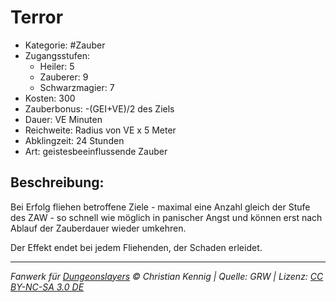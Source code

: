 # Terror

- Kategorie: #Zauber
- Zugangsstufen:
  - Heiler: 5
  - Zauberer: 9
  - Schwarzmagier: 7
- Kosten: 300
- Zauberbonus: -(GEI+VE)/2 des Ziels
- Dauer: VE Minuten
- Reichweite: Radius von VE x 5 Meter
- Abklingzeit: 24 Stunden
- Art: geistesbeeinflussende Zauber

## Beschreibung:

Bei Erfolg fliehen betroffene Ziele - maximal eine Anzahl gleich der Stufe des ZAW - so schnell wie möglich in panischer Angst und können erst nach Ablauf der Zauberdauer wieder umkehren.

Der Effekt endet bei jedem Fliehenden, der Schaden erleidet.

---

_Fanwerk für [Dungeonslayers](https://www.dungeonslayers.net/) © Christian Kennig | Quelle: GRW | Lizenz: [CC BY-NC-SA 3.0 DE](https://creativecommons.org/licenses/by-nc-sa/3.0/de/)_
